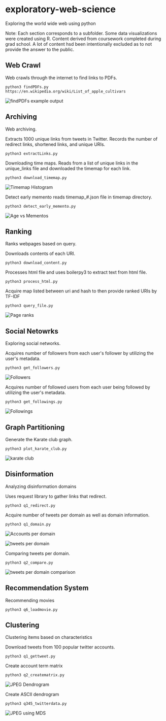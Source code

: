 # exploratory-web-science
Exploring the world wide web using python

Note: Each section corresponds to a subfolder. Some data visualizations were created using R. Content derived from coursework completed during grad school. A lot of content hsd been intentionally excluded as to not provide the answer to the public.


## Web Crawl
Web crawls through the internet to find links to PDFs.

```
python3 findPDFs.py https://en.wikipedia.org/wiki/List_of_apple_cultivars
```

![findPDFs example output](web_crawl/findpdf_output_wikiapple.PNG)


## Archiving
Web archiving.

Extracts 1000 unique links from tweets in Twitter. Records the number of redirect links, shortened links, and unique URIs.

```
python3 extractLinks.py
```

Downloading time maps. Reads from a list of unique links in the unique_links file and downloaded the timemap for each link.

```
python3 download_timemap.py
```

![Timemap Histogram](archiving/uri_vs_mem_simple.png)


Detect early memento reads timemap_#.json file in timemap directory.

```
python3 detect_early_memento.py
```
![Age vs Mementos](archiving/memgraph_170.png)


## Ranking
Ranks webpages based on query.

Downloads contents of each URI.

```
python3 download_content.py
```

Processes html file and uses boilerpy3 to extract text from html file.

```
python3 process_html.py
```

Acquire map listed between uri and hash to then provide ranked URIs by TF-IDF

```
python3 query_file.py
```

![Page ranks](ranking/page_rank.PNG)

## Social Netowrks
Exploring social networks.

Acquires number of followers from each user's follower by utilizing the user's metadata.

```
python3 get_followers.py
```

![Followers](social_network/followers.png)

Acquires number of followed users from each user being followed by utilizing the user's metadata.

```
python3 get_followings.py
```

![Followings](social_network/followings.png)


## Graph Partitioning
Generate the Karate club graph.

```
python3 plot_karate_club.py
```

![karate club](graph_partitioning/s1_karateclubcolor.png)


## Disinformation
Analyzing disinformation domains


Uses request library to gather links that redirect.

```
python3 q1_redirect.py
```

Acquire number of tweets per domain as well as domain information.

```
python3 q1_domain.py
```

![Accounts per domain](disinformation/accounts_per_domain.png)

![tweets per domain](disinformation/d1_tweets_per_domain.png)


Comparing tweets per domain.

```
python3 q2_compare.py
```

![tweets per domain comparison](disinformation/d3d1_tweets_per_domain.png)

## Recommendation System

Recommending movies

```
python3 q6_loadmovie.py
```

## Clustering
Clustering items based on characteristics

Download tweets from 100 popular twitter accounts.

```
python3 q1_gettweet.py
```

Create account term matrix

```
python3 q2_creatematrix.py
```

![JPEG Dendrogram](clustering/twitterclust.jpeg)


Create ASCII dendrogram

```
python3 q345_twitterdata.py
```

![JPEG using MDS](clustering/twittermds2d.jpeg)

